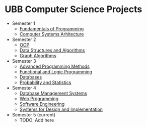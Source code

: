# UBB Computer Science Projects

- Semester 1
  - [Fundamentals of Programming](https://github.com/buian-dragos/fp)
  - [Computer Systems Arhitecture](https://github.com/buian-dragos/asm)
- Semester 2
  - [OOP](https://github.com/buian-dragos/oop)
  - [Data Structures and Algorithms](https://github.com/buian-dragos/dsa)
  - [Graph Algorithms](https://github.com/buian-dragos/graph-algo)
- Semester 3
  - [Advanced Programming Methods](https://github.com/buian-dragos/apm)
  - [Functional and Logic Programming](https://github.com/buian-dragos/func-logic)
  - [Databases](https://github.com/buian-dragos/db-sem3)
  - [Probability and Statistics](https://github.com/buian-dragos/probabily-statistics)
- Semester 4
  - [Database Management Systems](https://github.com/buian-dragos/dbms)
  - [Web Programming](https://github.com/buian-dragos/webp)
  - [Software Engineering](https://github.com/buian-dragos/iss)
  - [Systems for Design and Implementation](https://github.com/buian-dragos/mpp)
- Semester 5 (current) 
  - TODO: Add here
